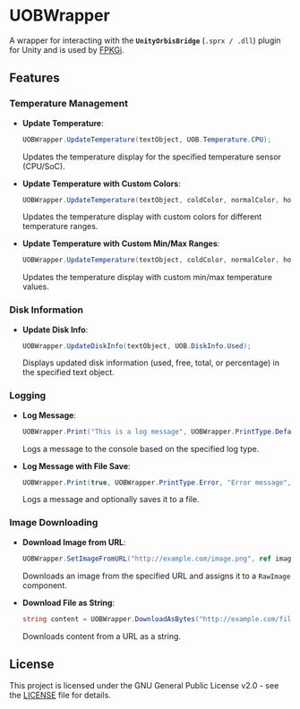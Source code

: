 # UOBWrapper 

A wrapper for interacting with the **`UnityOrbisBridge`** (`.sprx / .dll`) plugin for Unity and is used by [FPKGi](https://www.github.com/ItsJokerZz/FPKGi). 

## Features

### Temperature Management
- **Update Temperature**:
  ```csharp
  UOBWrapper.UpdateTemperature(textObject, UOB.Temperature.CPU);
  ```
  Updates the temperature display for the specified temperature sensor (CPU/SoC).

- **Update Temperature with Custom Colors**:
  ```csharp
  UOBWrapper.UpdateTemperature(textObject, coldColor, normalColor, hotColor, UOB.Temperature.CPU);
  ```
  Updates the temperature display with custom colors for different temperature ranges.

- **Update Temperature with Custom Min/Max Ranges**:
  ```csharp
  UOBWrapper.UpdateTemperature(textObject, coldColor, normalColor, hotColor, UOB.Temperature.CPU, 50f, 85f);
  ```
  Updates the temperature display with custom min/max temperature values.

### Disk Information
- **Update Disk Info**:
  ```csharp
  UOBWrapper.UpdateDiskInfo(textObject, UOB.DiskInfo.Used);
  ```
  Displays updated disk information (used, free, total, or percentage) in the specified text object.

### Logging
- **Log Message**:
  ```csharp
  UOBWrapper.Print("This is a log message", UOBWrapper.PrintType.Default);
  ```
  Logs a message to the console based on the specified log type.

- **Log Message with File Save**:
  ```csharp
  UOBWrapper.Print(true, UOBWrapper.PrintType.Error, "Error message", "/path/to/log.txt");
  ```
  Logs a message and optionally saves it to a file.

### Image Downloading
- **Download Image from URL**:
  ```csharp
  UOBWrapper.SetImageFromURL("http://example.com/image.png", ref image);
  ```
  Downloads an image from the specified URL and assigns it to a `RawImage` component.

- **Download File as String**:
  ```csharp
  string content = UOBWrapper.DownloadAsBytes("http://example.com/file.txt");
  ```
  Downloads content from a URL as a string.

## License
This project is licensed under the GNU General Public License v2.0 - see the [LICENSE](../../LICENSE) file for details.
